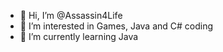 - 👋 Hi, I’m @Assassin4Life
- 👀 I’m interested in Games, Java and C# coding
- 🌱 I’m currently learning Java

<!---
Assassin4Life/Assassin4Life is a ✨ special ✨ repository because its `mybio.md` (this file) appears on your GitHub profile.
You can click the Preview link to take a look at your changes.
--->
